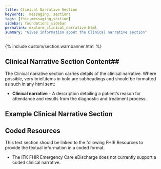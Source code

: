 ```yaml
---
title: Clinical Narrative Section
keywords:  messaging, sections
tags: [fhir,messaging,section]
sidebar: foundations_sidebar
permalink: explore_clinical_narrative.html
summary: "Gives information about the Clinical narrative section"
---
```


{% include custom/section.warnbanner.html %}

## Clinical Narrative Section Content##
The Clinical narrative section carries details of the clinical narrative. Where possible, very brief,items in bold are subheadings and should be formatted as such in any html sent:


- **Clinical narrative** - A description detailing a patient’s reason for attendance and results from the diagnostic and treatment process.

##  Example Clinical Narrative Section ##

<script src="https://gist.github.com/IOPS-DEV/f90f3d0e728470d48de1c41ad08fdfab.js"></script>

## Coded Resources ##

This text section should be linked to the following FHIR Resources to provide the textual information in a coded format.

- The ITK FHIR Emergency Care eDischarge does not currently support a coded clinical narrative.






